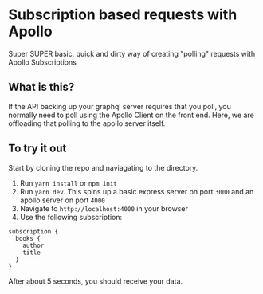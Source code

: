 # Subscription based requests with Apollo

Super SUPER basic, quick and dirty way of creating "polling" requests with Apollo Subscriptions

## What is this?

If the API backing up your graphql server requires that you poll, you normally need to poll using the Apollo Client on the front end. Here, we are offloading that polling to the apollo server itself.

## To try it out

Start by cloning the repo and naviagating to the directory.

1. Run `yarn install` or `npm init`
2. Run `yarn dev`. This spins up a basic express server on port `3000` and an apollo server on port `4000`
3. Navigate to `http://localhost:4000` in your browser
4. Use the following subscription:

```
subscription {
  books {
    author
    title
  }
}
```

After about 5 seconds, you should receive your data.
